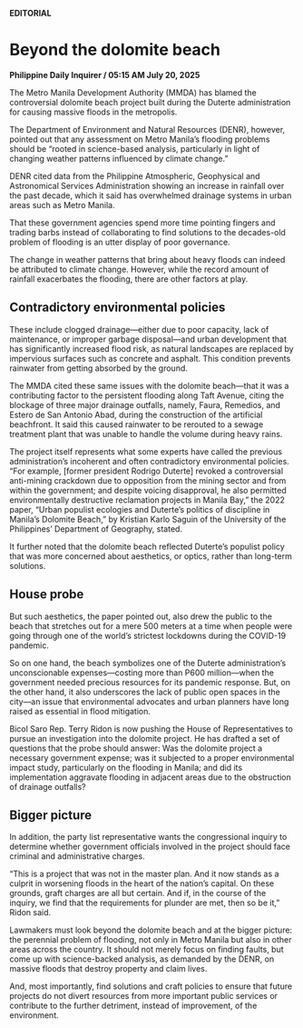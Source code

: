 **EDITORIAL**

# Beyond the dolomite beach

****Philippine Daily Inquirer / 05:15 AM July 20, 2025****

The Metro Manila Development Authority (MMDA) has blamed the controversial dolomite beach project built during the Duterte administration for causing massive floods in the metropolis.

The Department of Environment and Natural Resources (DENR), however, pointed out that any assessment on Metro Manila’s flooding problems should be “rooted in science-based analysis, particularly in light of changing weather patterns influenced by climate change.”

DENR cited data from the Philippine Atmospheric, Geophysical and Astronomical Services Administration showing an increase in rainfall over the past decade, which it said has overwhelmed drainage systems in urban areas such as Metro Manila.

That these government agencies spend more time pointing fingers and trading barbs instead of collaborating to find solutions to the decades-old problem of flooding is an utter display of poor governance.

The change in weather patterns that bring about heavy floods can indeed be attributed to climate change. However, while the record amount of rainfall exacerbates the flooding, there are other factors at play.

## Contradictory environmental policies

These include clogged drainage—either due to poor capacity, lack of maintenance, or improper garbage disposal—and urban development that has significantly increased flood risk, as natural landscapes are replaced by impervious surfaces such as concrete and asphalt. This condition prevents rainwater from getting absorbed by the ground.

The MMDA cited these same issues with the dolomite beach—that it was a contributing factor to the persistent flooding along Taft Avenue, citing the blockage of three major drainage outfalls, namely, Faura, Remedios, and Estero de San Antonio Abad, during the construction of the artificial beachfront. It said this caused rainwater to be rerouted to a sewage treatment plant that was unable to handle the volume during heavy rains.

The project itself represents what some experts have called the previous administration’s incoherent and often contradictory environmental policies. “For example, [former president Rodrigo Duterte] revoked a controversial anti-mining crackdown due to opposition from the mining sector and from within the government; and despite voicing disapproval, he also permitted environmentally destructive reclamation projects in Manila Bay,” the 2022 paper, “Urban populist ecologies and Duterte’s politics of discipline in Manila’s Dolomite Beach,” by Kristian Karlo Saguin of the University of the Philippines’ Department of Geography, stated.

It further noted that the dolomite beach reflected Duterte’s populist policy that was more concerned about aesthetics, or optics, rather than long-term solutions.

## House probe

But such aesthetics, the paper pointed out, also drew the public to the beach that stretches out for a mere 500 meters at a time when people were going through one of the world’s strictest lockdowns during the COVID-19 pandemic.

So on one hand, the beach symbolizes one of the Duterte administration’s unconscionable expenses—costing more than P600 million—when the government needed precious resources for its pandemic response. But, on the other hand, it also underscores the lack of public open spaces in the city—an issue that environmental advocates and urban planners have long raised as essential in flood mitigation.

Bicol Saro Rep. Terry Ridon is now pushing the House of Representatives to pursue an investigation into the dolomite project. He has drafted a set of questions that the probe should answer: Was the dolomite project a necessary government expense; was it subjected to a proper environmental impact study, particularly on the flooding in Manila; and did its implementation aggravate flooding in adjacent areas due to the obstruction of drainage outfalls?

## Bigger picture

In addition, the party list representative wants the congressional inquiry to determine whether government officials involved in the project should face criminal and administrative charges.

“This is a project that was not in the master plan. And it now stands as a culprit in worsening floods in the heart of the nation’s capital. On these grounds, graft charges are all but certain. And if, in the course of the inquiry, we find that the requirements for plunder are met, then so be it,” Ridon said.

Lawmakers must look beyond the dolomite beach and at the bigger picture: the perennial problem of flooding, not only in Metro Manila but also in other areas across the country. It should not merely focus on finding faults, but come up with science-backed analysis, as demanded by the DENR, on massive floods that destroy property and claim lives.

And, most importantly, find solutions and craft policies to ensure that future projects do not divert resources from more important public services or contribute to the further detriment, instead of improvement, of the environment.